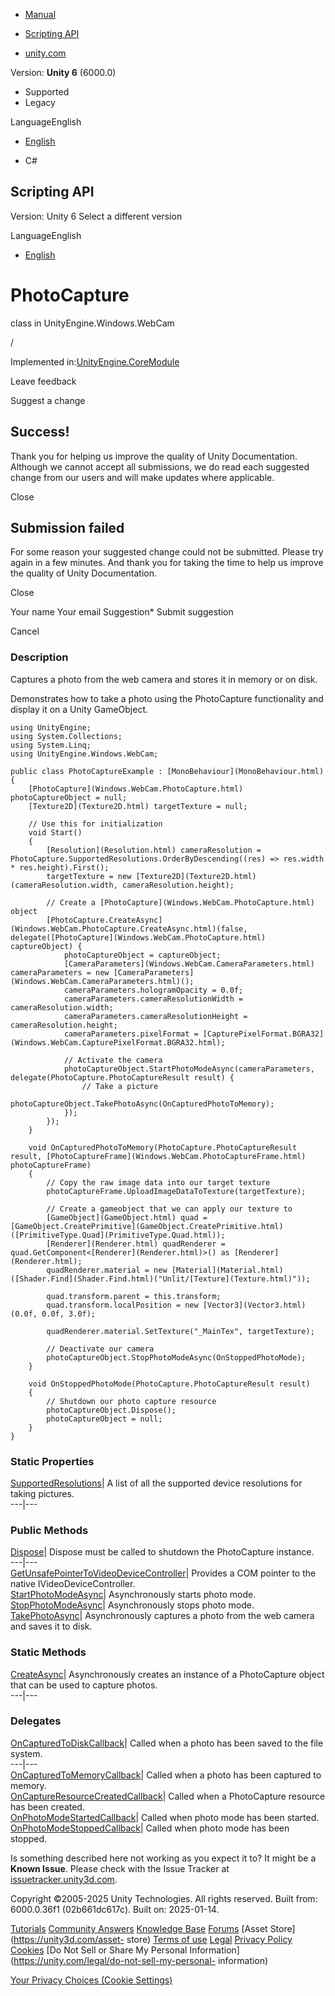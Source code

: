 [ ]()

  * [Manual](../Manual/index.html)
  * [Scripting API](../ScriptReference/index.html)

  * [unity.com](https://unity.com/)

Version: **Unity 6** (6000.0)

  * Supported
  * Legacy

LanguageEnglish

  * [English]()

  * C#

[ ](https://docs.unity3d.com)

## Scripting API

Version: Unity 6 Select a different version

LanguageEnglish

  * [English]()

# PhotoCapture

class in UnityEngine.Windows.WebCam

/

Implemented in:[UnityEngine.CoreModule](UnityEngine.CoreModule.html)

Leave feedback

Suggest a change

## Success!

Thank you for helping us improve the quality of Unity Documentation. Although
we cannot accept all submissions, we do read each suggested change from our
users and will make updates where applicable.

Close

## Submission failed

For some reason your suggested change could not be submitted. Please <a>try
again</a> in a few minutes. And thank you for taking the time to help us
improve the quality of Unity Documentation.

Close

Your name Your email Suggestion* Submit suggestion

Cancel

[ ]()

### Description

Captures a photo from the web camera and stores it in memory or on disk.

Demonstrates how to take a photo using the PhotoCapture functionality and
display it on a Unity GameObject.

    
    
    using UnityEngine;
    using System.Collections;
    using System.Linq;
    using UnityEngine.Windows.WebCam;  
      
    public class PhotoCaptureExample : [MonoBehaviour](MonoBehaviour.html)
    {
        [PhotoCapture](Windows.WebCam.PhotoCapture.html) photoCaptureObject = null;
        [Texture2D](Texture2D.html) targetTexture = null;  
      
        // Use this for initialization
        void Start()
        {
            [Resolution](Resolution.html) cameraResolution = PhotoCapture.SupportedResolutions.OrderByDescending((res) => res.width * res.height).First();
            targetTexture = new [Texture2D](Texture2D.html)(cameraResolution.width, cameraResolution.height);  
      
            // Create a [PhotoCapture](Windows.WebCam.PhotoCapture.html) object
            [PhotoCapture.CreateAsync](Windows.WebCam.PhotoCapture.CreateAsync.html)(false, delegate([PhotoCapture](Windows.WebCam.PhotoCapture.html) captureObject) {
                photoCaptureObject = captureObject;
                [CameraParameters](Windows.WebCam.CameraParameters.html) cameraParameters = new [CameraParameters](Windows.WebCam.CameraParameters.html)();
                cameraParameters.hologramOpacity = 0.0f;
                cameraParameters.cameraResolutionWidth = cameraResolution.width;
                cameraParameters.cameraResolutionHeight = cameraResolution.height;
                cameraParameters.pixelFormat = [CapturePixelFormat.BGRA32](Windows.WebCam.CapturePixelFormat.BGRA32.html);  
      
                // Activate the camera
                photoCaptureObject.StartPhotoModeAsync(cameraParameters, delegate(PhotoCapture.PhotoCaptureResult result) {
                    // Take a picture
                    photoCaptureObject.TakePhotoAsync(OnCapturedPhotoToMemory);
                });
            });
        }  
      
        void OnCapturedPhotoToMemory(PhotoCapture.PhotoCaptureResult result, [PhotoCaptureFrame](Windows.WebCam.PhotoCaptureFrame.html) photoCaptureFrame)
        {
            // Copy the raw image data into our target texture
            photoCaptureFrame.UploadImageDataToTexture(targetTexture);  
      
            // Create a gameobject that we can apply our texture to
            [GameObject](GameObject.html) quad = [GameObject.CreatePrimitive](GameObject.CreatePrimitive.html)([PrimitiveType.Quad](PrimitiveType.Quad.html));
            [Renderer](Renderer.html) quadRenderer = quad.GetComponent<[Renderer](Renderer.html)>() as [Renderer](Renderer.html);
            quadRenderer.material = new [Material](Material.html)([Shader.Find](Shader.Find.html)("Unlit/[Texture](Texture.html)"));  
      
            quad.transform.parent = this.transform;
            quad.transform.localPosition = new [Vector3](Vector3.html)(0.0f, 0.0f, 3.0f);  
      
            quadRenderer.material.SetTexture("_MainTex", targetTexture);  
      
            // Deactivate our camera
            photoCaptureObject.StopPhotoModeAsync(OnStoppedPhotoMode);
        }  
      
        void OnStoppedPhotoMode(PhotoCapture.PhotoCaptureResult result)
        {
            // Shutdown our photo capture resource
            photoCaptureObject.Dispose();
            photoCaptureObject = null;
        }
    }
    

### Static Properties

[SupportedResolutions](Windows.WebCam.PhotoCapture.SupportedResolutions.html)|
A list of all the supported device resolutions for taking pictures.  
---|---  
  
### Public Methods

[Dispose](Windows.WebCam.PhotoCapture.Dispose.html)| Dispose must be called to
shutdown the PhotoCapture instance.  
---|---  
[GetUnsafePointerToVideoDeviceController](Windows.WebCam.PhotoCapture.GetUnsafePointerToVideoDeviceController.html)|
Provides a COM pointer to the native IVideoDeviceController.  
[StartPhotoModeAsync](Windows.WebCam.PhotoCapture.StartPhotoModeAsync.html)|
Asynchronously starts photo mode.  
[StopPhotoModeAsync](Windows.WebCam.PhotoCapture.StopPhotoModeAsync.html)|
Asynchronously stops photo mode.  
[TakePhotoAsync](Windows.WebCam.PhotoCapture.TakePhotoAsync.html)|
Asynchronously captures a photo from the web camera and saves it to disk.  
  
### Static Methods

[CreateAsync](Windows.WebCam.PhotoCapture.CreateAsync.html)| Asynchronously
creates an instance of a PhotoCapture object that can be used to capture
photos.  
---|---  
  
### Delegates

[OnCapturedToDiskCallback](Windows.WebCam.PhotoCapture.OnCapturedToDiskCallback.html)|
Called when a photo has been saved to the file system.  
---|---  
[OnCapturedToMemoryCallback](Windows.WebCam.PhotoCapture.OnCapturedToMemoryCallback.html)|
Called when a photo has been captured to memory.  
[OnCaptureResourceCreatedCallback](Windows.WebCam.PhotoCapture.OnCaptureResourceCreatedCallback.html)|
Called when a PhotoCapture resource has been created.  
[OnPhotoModeStartedCallback](Windows.WebCam.PhotoCapture.OnPhotoModeStartedCallback.html)|
Called when photo mode has been started.  
[OnPhotoModeStoppedCallback](Windows.WebCam.PhotoCapture.OnPhotoModeStoppedCallback.html)|
Called when photo mode has been stopped.  
  
Is something described here not working as you expect it to? It might be a
**Known Issue**. Please check with the Issue Tracker at
[issuetracker.unity3d.com](https://issuetracker.unity3d.com).

Copyright ©2005-2025 Unity Technologies. All rights reserved. Built from:
6000.0.36f1 (02b661dc617c). Built on: 2025-01-14.

[Tutorials](https://unity3d.com/learn) [Community
Answers](https://answers.unity3d.com) [Knowledge
Base](https://support.unity3d.com/hc/en-us)
[Forums](https://forum.unity3d.com) [Asset Store](https://unity3d.com/asset-
store) [Terms of use](https://docs.unity3d.com/Manual/TermsOfUse.html)
[Legal](https://unity.com/legal) [Privacy
Policy](https://unity.com/legal/privacy-policy)
[Cookies](https://unity.com/legal/cookie-policy) [Do Not Sell or Share My
Personal Information](https://unity.com/legal/do-not-sell-my-personal-
information)

[Your Privacy Choices (Cookie Settings)](javascript:void\(0\);)

